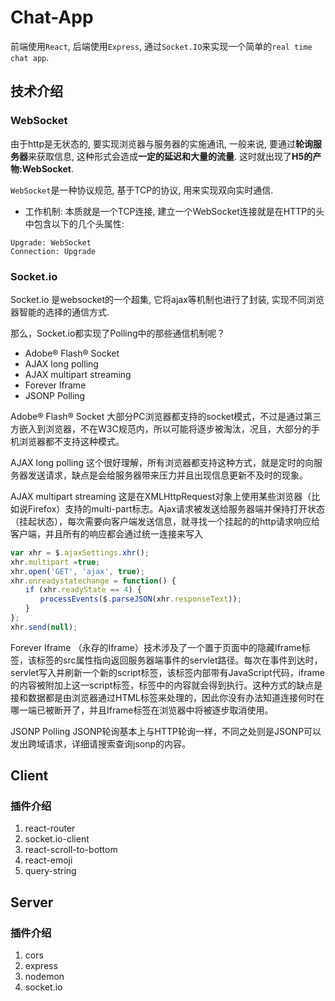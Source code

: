 # Chat-App
前端使用`React`, 后端使用`Express`, 通过`Socket.IO`来实现一个简单的`real time chat app`. 

## 技术介绍

### WebSocket

由于http是无状态的, 要实现浏览器与服务器的实施通讯, 一般来说, 要通过**轮询服务器**来获取信息, 这种形式会造成**一定的延迟和大量的流量**. 这时就出现了**H5的产物:WebSocket**.

`WebSocket`是一种协议规范, 基于TCP的协议, 用来实现双向实时通信.

- 工作机制: 本质就是一个TCP连接, 建立一个WebSocket连接就是在HTTP的头中包含以下的几个头属性:
```
Upgrade: WebSocket
Connection: Upgrade
```

### Socket.io

Socket.io 是websocket的一个超集, 它将ajax等机制也进行了封装, 实现不同浏览器智能的选择的通信方式.

那么，Socket.io都实现了Polling中的那些通信机制呢？

- Adobe® Flash® Socket
- AJAX long polling
- AJAX multipart streaming
- Forever Iframe
- JSONP Polling

Adobe® Flash® Socket 大部分PC浏览器都支持的socket模式，不过是通过第三方嵌入到浏览器，不在W3C规范内，所以可能将逐步被淘汰，况且，大部分的手机浏览器都不支持这种模式。

AJAX long polling 这个很好理解，所有浏览器都支持这种方式，就是定时的向服务器发送请求，缺点是会给服务器带来压力并且出现信息更新不及时的现象。

AJAX multipart streaming  这是在XMLHttpRequest对象上使用某些浏览器（比如说Firefox）支持的multi-part标志。Ajax请求被发送给服务器端并保持打开状态（挂起状态），每次需要向客户端发送信息，就寻找一个挂起的的http请求响应给客户端，并且所有的响应都会通过统一连接来写入

```js
var xhr = $.ajaxSettings.xhr();
xhr.multipart =true;
xhr.open('GET', 'ajax', true);
xhr.onreadystatechange = function() {
　　if (xhr.readyState == 4) {
　　　　processEvents($.parseJSON(xhr.responseText));
　　}
};
xhr.send(null);
```

Forever Iframe （永存的Iframe）技术涉及了一个置于页面中的隐藏Iframe标签，该标签的src属性指向返回服务器端事件的servlet路径。每次在事件到达时，servlet写入并刷新一个新的script标签，该标签内部带有JavaScript代码，iframe的内容被附加上这一script标签，标签中的内容就会得到执行。这种方式的缺点是接和数据都是由浏览器通过HTML标签来处理的，因此你没有办法知道连接何时在哪一端已被断开了，并且Iframe标签在浏览器中将被逐步取消使用。

JSONP Polling  JSONP轮询基本上与HTTP轮询一样，不同之处则是JSONP可以发出跨域请求，详细请搜索查询jsonp的内容。

## Client

### 插件介绍

1. react-router 
2. socket.io-client 
3. react-scroll-to-bottom 
4. react-emoji 
5. query-string

## Server

### 插件介绍

1. cors
2. express
3. nodemon
4. socket.io 